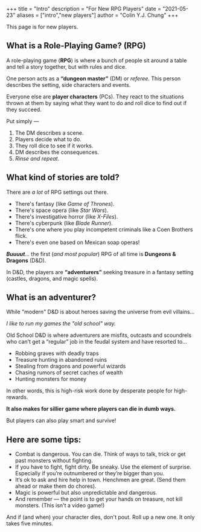+++
title = "Intro"
description = "For New RPG Players"
date = "2021-05-23"
aliases = ["intro","new players"]
author = "Colin Y.J. Chung"
+++

This page is for new players. 

## What is a Role-Playing Game? (RPG)

A role-playing game (**RPG**) is where a bunch of people sit around a table and tell a story together, but with rules and dice.

One person acts as a **“dungeon master”** (DM) or _referee_. This person describes the setting, side characters and events. 

Everyone else are **player characters** (PCs). They react to the situations thrown at them by saying what they want to do and roll dice to find out if they succeed.

Put simply —

1. The DM describes a scene. 
2. Players decide what to do.
3. They roll dice to see if it works.
4. DM describes the consequences.
5. _Rinse and repeat._

## What kind of stories are told?

There are _a lot_ of RPG settings out there. 

* There's fantasy (like _Game of Thrones_). 
* There's space opera (like _Star Wars_). 
* There's investigative horror (like _X-Files_). 
* There's cyberpunk (like _Blade Runner_).
* There's one where you play incompetent criminals like a Coen Brothers flick. 
* There's even one based on Mexican soap operas!

**_Buuuut_**... the first (_and most popular_) RPG of all time is **Dungeons & Dragons** (D&D).

In D&D, the players are **“adventurers”** seeking treasure in a fantasy setting (castles, dragons, and magic spells).

## What is an **adventurer**?

While "modern" D&D is about heroes saving the universe from evil villains... 

_I like to run my games the "old school" way._

Old School D&D is where adventurers are misfits, outcasts and scoundrels who can’t get a “regular” job in the feudal system and have resorted to...

* Robbing graves with deadly traps
* Treasure hunting in abandoned ruins
* Stealing from dragons and powerful wizards
* Chasing rumors of secret caches of wealth 
* Hunting monsters for money

In other words, this is high-risk work done by desperate people for high-rewards.

**It also makes for sillier game where players can die in dumb ways.**

But players can also play smart and survive!

## Here are some tips:

* Combat is dangerous. You can die. Think of ways to talk, trick or get past monsters without fighting.
* If you have to fight, fight dirty. Be sneaky. Use the element of surprise. Especially if you’re outnumbered or they’re bigger than you.
* It’s ok to ask and hire help in town. Henchmen are great. (Send them ahead or make them do chores).
* Magic is powerful but also unpredictable and dangerous.
* And remember — the point is to get your hands on treasure, not kill monsters. (This isn't a video game!)

And if (and when) your character dies, don't pout. Roll up a new one. It only takes five minutes.
